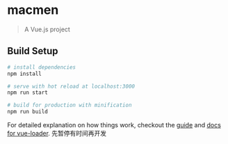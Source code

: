 # macmen

> A Vue.js project

## Build Setup

``` bash
# install dependencies
npm install

# serve with hot reload at localhost:3000
npm run start

# build for production with minification
npm run build
```

For detailed explanation on how things work, checkout the [guide](http://vuejs-templates.github.io/webpack/) and [docs for vue-loader](http://vuejs.github.io/vue-loader).
先暂停有时间再开发
